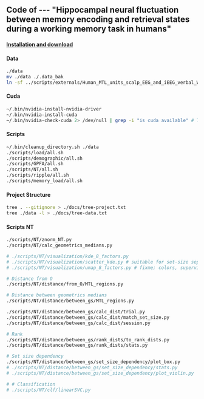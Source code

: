 ## Code of --- "Hippocampal neural fluctuation between memory encoding and retrieval states during a working memory task in humans"

#### [Installation and download](./docs/installation.md)

#### Data

``` bash
./data
mv ./data ./.data_bak
ln -sf ../scripts/externals/Human_MTL_units_scalp_EEG_and_iEEG_verbal_WM/data_nix ./data/data_nix
```

#### Cuda

``` bash
~/.bin/nvidia-install-nvidia-driver
~/.bin/nvidia-install-cuda
~/.bin/nvidia-check-cuda 2> /dev/null | grep -i "is cuda available" # True
```

#### Scripts
```bash
~/.bin/cleanup_directory.sh ./data
./scripts/load/all.sh
./scripts/demographic/all.sh
./scripts/GPFA/all.sh
./scripts/NT/all.sh
./scripts/ripple/all.sh
./scripts/memory_load/all.sh
```


#### Project Structure

``` bash
tree . --gitignore > ./docs/tree-project.txt
tree ./data -l > ./docs/tree-data.txt
```


#### Scripts NT

``` bash
./scripts/NT/znorm_NT.py
./scripts/NT/calc_geometrics_medians.py

# ./scripts/NT/visualization/kde_8_factors.py
# ./scripts/NT/visualization/scatter_kde.py # suitable for set-size separations
# ./scripts/NT/visualization/umap_8_factors.py # fixme; colors, supervised

# Distance from O
./scripts/NT/distance/from_O/MTL_regions.py

# Distance between geometrics medians
./scripts/NT/distance/between_gs/MTL_regions.py

./scripts/NT/distance/between_gs/calc_dist/trial.py
./scripts/NT/distance/between_gs/calc_dist/match_set_size.py
./scripts/NT/distance/between_gs/calc_dist/session.py

# Rank
./scripts/NT/distance/between_gs/rank_dists/to_rank_dists.py
./scripts/NT/distance/between_gs/rank_dists/stats.py

# Set size dependency
./scripts/NT/distance/between_gs/set_size_dependency/plot_box.py
# ./scripts/NT/distance/between_gs/set_size_dependency/stats.py
# ./scripts/NT/distance/between_gs/set_size_dependency/plot_violin.py

# # Classification
# ./scripts/NT/clf/linearSVC.py
```

